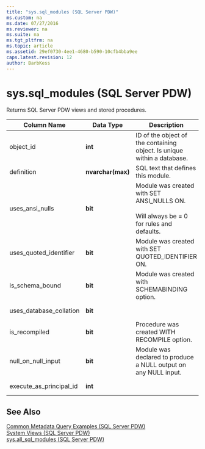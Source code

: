 ```yaml
---
title: "sys.sql_modules (SQL Server PDW)"
ms.custom: na
ms.date: 07/27/2016
ms.reviewer: na
ms.suite: na
ms.tgt_pltfrm: na
ms.topic: article
ms.assetid: 29ef0730-4ee1-4680-b590-10cfb4bba9ee
caps.latest.revision: 12
author: BarbKess
---
```

# sys.sql_modules (SQL Server PDW)
Returns SQL Server PDW views and stored procedures.  
  
|Column Name|Data Type|Description|Range|  
|---------------|-------------|---------------|---------|  
|object_id|**int**|ID of the object of the containing object. Is unique within a database.||  
|definition|**nvarchar(max)**|SQL text that defines this module.||  
|uses_ansi_nulls|**bit**|Module was created with SET ANSI_NULLS ON.<br /><br />Will always be = 0 for rules and defaults.||  
|uses_quoted_identifier|**bit**|Module was created with SET QUOTED_IDENTIFIER ON.||  
|is_schema_bound|**bit**|Module was created with SCHEMABINDING option.||  
|uses_database_collation|**bit**||Always 0.|  
|is_recompiled|**bit**|Procedure was created WITH RECOMPILE option.|Always 0.|  
|null_on_null_input|**bit**|Module was declared to produce a NULL output on any NULL input.|Always 0.|  
|execute_as_principal_id|**int**||Always NULL.|  
  
## See Also  
[Common Metadata Query Examples &#40;SQL Server PDW&#41;](../sqlpdw/common-metadata-query-examples-sql-server-pdw.md)  
[System Views &#40;SQL Server PDW&#41;](../sqlpdw/system-views-sql-server-pdw.md)  
[sys.all_sql_modules &#40;SQL Server PDW&#41;](../sqlpdw/sys-all-sql-modules-sql-server-pdw.md)  
  
